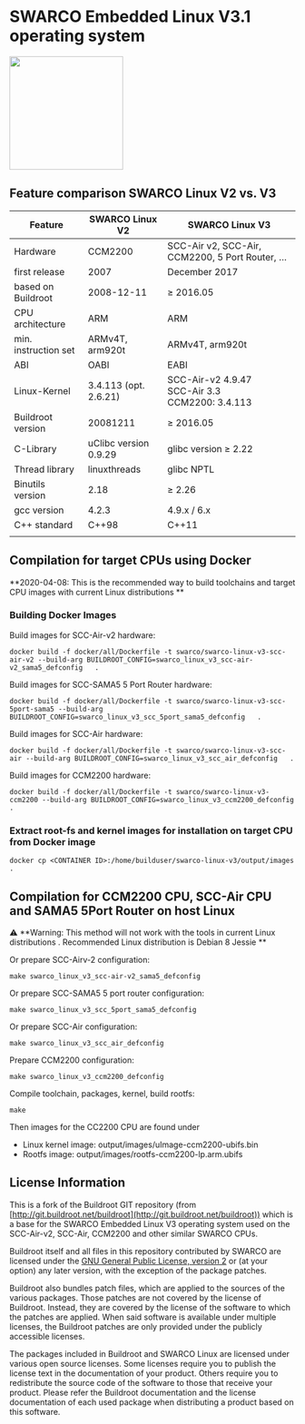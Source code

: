 SWARCO Embedded Linux V3.1 operating system
===========================================

<img src="https://www.swarco.com/sites/default/files/public/product/2018-11/primos_scc_frei.png" width="200" title="SWARCO CCM2200 CPU" alt="">


## Feature comparison SWARCO Linux V2 vs. V3

| Feature              | SWARCO Linux V2       | SWARCO Linux V3                     |
|----------------------|-----------------------|-------------------------------------|
| Hardware             | CCM2200               | SCC-Air v2, SCC-Air, CCM2200, 5 Port Router,  &#8230; |
| first release        | 2007                  | December 2017                       |
| based on Buildroot   | 2008-12-11            | &ge; 2016.05                        |
| CPU architecture     | ARM                   | ARM                                 |
| min. instruction set | ARMv4T, arm920t       | ARMv4T, arm920t                     |
| ABI                  | OABI                  | EABI                                |
| Linux-Kernel         | 3.4.113 (opt. 2.6.21) |  SCC-Air-v2 4.9.47 <br> SCC-Air 3.3 <br> CCM2200: 3.4.113 |
| Buildroot version    | 20081211              | &ge; 2016.05                        |
| C-Library            | uClibc version 0.9.29 | glibc version &ge; 2.22             |
| Thread library       | linuxthreads          | glibc NPTL                          |
| Binutils version     | 2.18                  | &ge; 2.26                           |
| gcc version          | 4.2.3                 | 4.9.x / 6.x                         |
| C++ standard         | C++98                 | C++11                               |
|                      |                       |                                     |

## Compilation for target CPUs using Docker

**2020-04-08: This is the recommended way to build toolchains and target CPU images with current Linux distributions **


### Building Docker Images

Build images for SCC-Air-v2 hardware:

    docker build -f docker/all/Dockerfile -t swarco/swarco-linux-v3-scc-air-v2 --build-arg BUILDROOT_CONFIG=swarco_linux_v3_scc-air-v2_sama5_defconfig   .

Build images for SCC-SAMA5 5 Port Router hardware:

    docker build -f docker/all/Dockerfile -t swarco/swarco-linux-v3-scc-5port-sama5 --build-arg BUILDROOT_CONFIG=swarco_linux_v3_scc_5port_sama5_defconfig   .

Build images for SCC-Air hardware:

    docker build -f docker/all/Dockerfile -t swarco/swarco-linux-v3-scc-air --build-arg BUILDROOT_CONFIG=swarco_linux_v3_scc_air_defconfig   .

Build images for CCM2200 hardware:

    docker build -f docker/all/Dockerfile -t swarco/swarco-linux-v3-ccm2200 --build-arg BUILDROOT_CONFIG=swarco_linux_v3_ccm2200_defconfig   .


### Extract root-fs and kernel images for installation on target CPU from Docker image

    docker cp <CONTAINER ID>:/home/builduser/swarco-linux-v3/output/images .


## Compilation for CCM2200 CPU, SCC-Air CPU and SAMA5 5Port Router on host Linux

:warning: **Warning: This method will not work with the tools in current Linux distributions .
Recommended Linux distribution is Debian 8 Jessie **


Or prepare SCC-Airv-2 configuration:

    make swarco_linux_v3_scc-air-v2_sama5_defconfig

Or prepare SCC-SAMA5 5 port router configuration:

    make swarco_linux_v3_scc_5port_sama5_defconfig

Or prepare SCC-Air configuration:

    make swarco_linux_v3_scc_air_defconfig

Prepare CCM2200 configuration:

    make swarco_linux_v3_ccm2200_defconfig
    

Compile toolchain, packages, kernel, build rootfs:

    make
    
Then images for the CC2200 CPU are found under 

- Linux kernel image: output/images/uImage-ccm2200-ubifs.bin
- Rootfs image: output/images/rootfs-ccm2200-lp.arm.ubifs

## License Information 

This is a fork of the Buildroot GIT repository (from
[http://git.buildroot.net/buildroot](http://git.buildroot.net/buildroot)) which is a base for the SWARCO
Embedded Linux V3 operating system used on the SCC-Air-v2, SCC-Air, CCM2200 and
other similar SWARCO CPUs.

Buildroot itself and all files in this repository contributed by
SWARCO are licensed under the
[GNU General Public License, version 2](http://www.gnu.org/licenses/old-licenses/gpl-2.0.html)
or (at your option) any later version, with the exception of the
package patches.

Buildroot also bundles patch files, which are applied to the sources
of the various packages. Those patches are not covered by the license
of Buildroot. Instead, they are covered by the license of the software
to which the patches are applied. When said software is available
under multiple licenses, the Buildroot patches are only provided under
the publicly accessible licenses.

The packages included in Buildroot and SWARCO Linux are licensed under
various open source licenses.  Some licenses require you to publish
the license text in the documentation of your product. Others require
you to redistribute the source code of the software to those that
receive your product. Please refer the Buildroot documentation and the
license documentation of each used package when distributing a product
based on this software.


